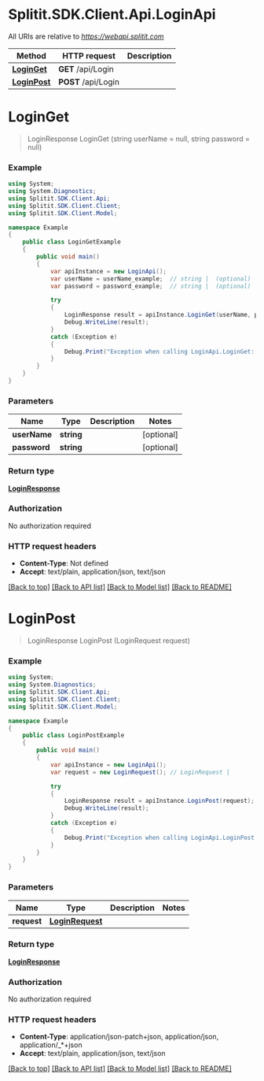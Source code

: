 # Splitit.SDK.Client.Api.LoginApi

All URIs are relative to *https://webapi.splitit.com*

Method | HTTP request | Description
------------- | ------------- | -------------
[**LoginGet**](LoginApi.md#loginget) | **GET** /api/Login | 
[**LoginPost**](LoginApi.md#loginpost) | **POST** /api/Login | 


<a name="loginget"></a>
# **LoginGet**
> LoginResponse LoginGet (string userName = null, string password = null)



### Example
```csharp
using System;
using System.Diagnostics;
using Splitit.SDK.Client.Api;
using Splitit.SDK.Client.Client;
using Splitit.SDK.Client.Model;

namespace Example
{
    public class LoginGetExample
    {
        public void main()
        {
            var apiInstance = new LoginApi();
            var userName = userName_example;  // string |  (optional) 
            var password = password_example;  // string |  (optional) 

            try
            {
                LoginResponse result = apiInstance.LoginGet(userName, password);
                Debug.WriteLine(result);
            }
            catch (Exception e)
            {
                Debug.Print("Exception when calling LoginApi.LoginGet: " + e.Message );
            }
        }
    }
}
```

### Parameters

Name | Type | Description  | Notes
------------- | ------------- | ------------- | -------------
 **userName** | **string**|  | [optional] 
 **password** | **string**|  | [optional] 

### Return type

[**LoginResponse**](LoginResponse.md)

### Authorization

No authorization required

### HTTP request headers

 - **Content-Type**: Not defined
 - **Accept**: text/plain, application/json, text/json

[[Back to top]](#) [[Back to API list]](../README.md#documentation-for-api-endpoints) [[Back to Model list]](../README.md#documentation-for-models) [[Back to README]](../README.md)

<a name="loginpost"></a>
# **LoginPost**
> LoginResponse LoginPost (LoginRequest request)



### Example
```csharp
using System;
using System.Diagnostics;
using Splitit.SDK.Client.Api;
using Splitit.SDK.Client.Client;
using Splitit.SDK.Client.Model;

namespace Example
{
    public class LoginPostExample
    {
        public void main()
        {
            var apiInstance = new LoginApi();
            var request = new LoginRequest(); // LoginRequest | 

            try
            {
                LoginResponse result = apiInstance.LoginPost(request);
                Debug.WriteLine(result);
            }
            catch (Exception e)
            {
                Debug.Print("Exception when calling LoginApi.LoginPost: " + e.Message );
            }
        }
    }
}
```

### Parameters

Name | Type | Description  | Notes
------------- | ------------- | ------------- | -------------
 **request** | [**LoginRequest**](LoginRequest.md)|  | 

### Return type

[**LoginResponse**](LoginResponse.md)

### Authorization

No authorization required

### HTTP request headers

 - **Content-Type**: application/json-patch+json, application/json, application/_*+json
 - **Accept**: text/plain, application/json, text/json

[[Back to top]](#) [[Back to API list]](../README.md#documentation-for-api-endpoints) [[Back to Model list]](../README.md#documentation-for-models) [[Back to README]](../README.md)

